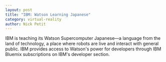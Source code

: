 ```yaml
---
layout: post
title: "IBM: Watson Learning Japanese"
category: virtual-reality
author: Nick Petit
---
```


IBM is teaching its Watson Supercomputer Japanese—a language from the land of technology, a place where robots are live and interact with general public.
IBM provides access to Watson's power for developers through IBM Bluemix subscriptions on IBM's developer section.
